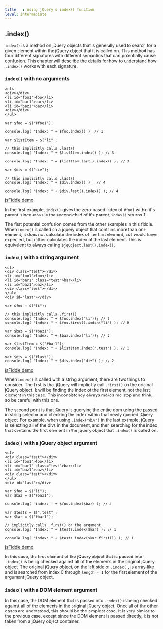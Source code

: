 ```yaml
---
title   : using jQuery's index() function
level: intermediate
---
```

## .index()

`index()` is a method on jQuery objects that is generally used to search for a given element within the jQuery object that it is called on. This method has four different signatures with different semantics that can potentially cause confusion. This chapter will describe the details for how to understand how `.index()` works with each signature.

### `index()` with no arguments

```
<ul>
<div></div>
<li id="foo1">foo</li>
<li id="bar1">bar</li>
<li id="baz1">baz</li>
<div></div>
</ul>
```

```
var $foo = $("#foo1");

console.log( "Index: " + $foo.index() ); // 1

var $listItem = $("li");

// this implicitly calls .last()
console.log( "Index: " + $listItem.index() ); // 3

console.log( "Index: " + $listItem.last().index() ); // 3

var $div = $("div");

// this implicitly calls .last()
console.log( "Index: " + $div.index() );  // 4

console.log( "Index: " + $div.last().index() ); // 4
```
[jsFiddle demo](http://jsfiddle.net/johnkpaul/SrHDh)

In the first example, `index()` gives the zero-based index of `#foo1` within it's parent. since `#foo1` is the second child of it's parent, `index()` returns 1.

The first potential confusion comes from the other examples in this fiddle.  When `index()` is called on a jquery object that contains more than one element, it does not calculate the index of the first element, as I would have expected, but rather calculates the index of the last element. This is equivalent to always calling `$jqObject.last().index();`

### `index()` with a string argument

```
<ul>
<div class="test"></div>
<li id="foo1">foo</li>
<li id="bar1" class="test">bar</li>
<li id="baz1">baz</li>
<div class="test"></div>
</ul>
<div id="last"></div>

var $foo = $("li");

// this implicitly calls .first()
console.log( "Index: " + $foo.index("li")); // 0
console.log( "Index: " + $foo.first().index("li") ); // 0

var $baz = $("#baz1");
console.log( "Index: " + $baz.index("li")); // 2

var $listItem = $("#bar1");
console.log( "Index: " + $listItem.index(".test") ); // 1

var $div = $("#last");
console.log( "Index: " + $div.index("div") ); // 2
```

[jsFiddle demo](http://jsfiddle.net/johnkpaul/D29cZ/)

When `index()` is called with a string argument, there are two things to consider. The first is that jQuery will implicitly call `.first()` on the original jQuery object. It will be finding the index of the first element, not the last element in this case. This inconsistency always makes me stop and think, so be careful with this one.

The second point is that jQuery is querying the entire dom using the passed in string selector and checking the index within that newly queried jQuery object. For example, when using `.index("div")` in the last example, jQuery is selecting all of the divs in the document, and then searching for the index that contains the first element in the jquery object that `.index()` is called on.

### `index()` with a jQuery object argument

```
<ul>
<div class="test"></div>
<li id="foo1">foo</li>
<li id="bar1" class="test">bar</li>
<li id="baz1">baz</li>
<div class="test"></div>
</ul>
<div id="last"></div>
```

```
var $foo = $("li");
var $baz = $("#baz1");

console.log( "Index: " + $foo.index($baz) ); // 2

var $tests = $(".test");
var $bar = $("#bar1");

// implicitly calls .first() on the argument
console.log( "Index: " + $tests.index($bar) ); // 1

console.log( "Index: " + $tests.index($bar.first()) ); // 1
```

[jsFiddle demo](http://jsfiddle.net/johnkpaul/QZv7y/)


In this case, the first element of the jQuery object that is passed into `.index()` is being checked against all of the elements in the original jQuery object.  The original jQuery object, on the left side of `.index()`, is array-like and is searched from index 0 through `length - 1` for the first element of the argument jQuery object.

### `index()` with a DOM element argument

In this case, the DOM element that is passed into `.index()` is being checked against all of the elements in the original jQuery object. Once all of the other cases are understood, this should be the simplest case. It is very similar to the previous case, except since the DOM element is passed directly, it is not taken from a jQuery object container.
